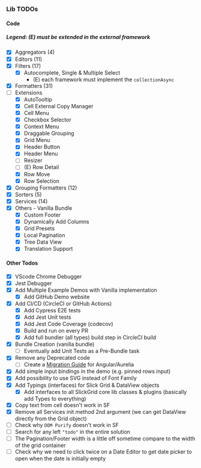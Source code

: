 ### Lib TODOs 
#### Code
##### Legend: (E) must be extended in the external framework
- [x] Aggregators (4)
- [x] Editors (11)
- [x] Filters (17)
  - [x] Autocomplete, Single & Multiple Select
    - (E) each framework must implement the `collectionAsync` 
- [x] Formatters (31)
- [ ] Extensions
  - [x] AutoTooltip
  - [x] Cell External Copy Manager
  - [x] Cell Menu
  - [x] Checkbox Selector
  - [x] Context Menu
  - [x] Draggable Grouping
  - [x] Grid Menu
  - [x] Header Button
  - [x] Header Menu
  - [ ] Resizer
  - [ ] (E) Row Detail
  - [x] Row Move
  - [x] Row Selection
- [x] Grouping Formatters (12)
- [x] Sorters (5)
- [x] Services (14)
- [x] Others - Vanilla Bundle
  - [x] Custom Footer
  - [x] Dynamically Add Columns
  - [x] Grid Presets
  - [x] Local Pagination
  - [x] Tree Data View
  - [x] Translation Support

#### Other Todos
- [x] VScode Chrome Debugger
- [x] Jest Debugger
- [x] Add Multiple Example Demos with Vanilla implementation
  - [x] Add GitHub Demo website
- [x] Add CI/CD (CircleCI or GitHub Actions)
  - [x] Add Cypress E2E tests
  - [x] Add Jest Unit tests
  - [x] Add Jest Code Coverage (codecov)
  - [x] Build and run on every PR
  - [x] Add full bundler (all types) build step in CircleCI build
- [x] Bundle Creation (vanilla bundle)
  - [ ] Eventually add Unit Tests as a Pre-Bundle task
- [x] Remove any Deprecated code
  - [ ] Create a [Migration Guide](https://github.com/ghiscoding/slickgrid-universal/wiki/Migration-for-Angular-Aurelia-Slickgrid) for Angular/Aurelia
- [x] Add simple input bindings in the demo (e.g. pinned rows input)
- [x] Add possibility to use SVG instead of Font Family
- [x] Add Typings (interfaces) for Slick Grid & DataView objects
  - [x] Add interfaces to all SlickGrid core lib classes & plugins (basically add Types to everything)
- [x] Copy text from cell doesn't work in SF
- [x] Remove all Services init method 2nd argument (we can get DataView directly from the Grid object)
- [ ]  Check why `DOM Purify` doesn't work in SF
- [ ]  Search for any left `"todo"` in the entire solution
- [ ]  The Pagination/Footer width is a little off sometime compare to the width of the grid container
- [ ]  Check why we need to click twice on a Date Editor to get date picker to open when the date is initially empty
